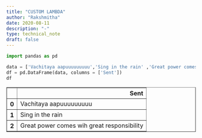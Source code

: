 ```yaml
---
title: "CUSTOM LAMBDA"
author: "Rakshmitha"
date: 2020-08-11
description: "-"
type: technical_note
draft: false
---
```


```python
import pandas as pd
```


```python
data = ['Vachitaya aapuuuuuuuuu','Sing in the rain' ,'Great power comes wih great responsibility']  
df = pd.DataFrame(data, columns = ['Sent'])
df
```




<div>
<style scoped>
    .dataframe tbody tr th:only-of-type {
        vertical-align: middle;
    }

    .dataframe tbody tr th {
        vertical-align: top;
    }

    .dataframe thead th {
        text-align: right;
    }
</style>
<table border="1" class="dataframe">
  <thead>
    <tr style="text-align: right;">
      <th></th>
      <th>Sent</th>
    </tr>
  </thead>
  <tbody>
    <tr>
      <th>0</th>
      <td>Vachitaya aapuuuuuuuuu</td>
    </tr>
    <tr>
      <th>1</th>
      <td>Sing in the rain</td>
    </tr>
    <tr>
      <th>2</th>
      <td>Great power comes wih great responsibility</td>
    </tr>
  </tbody>
</table>
</div>




```python

```
